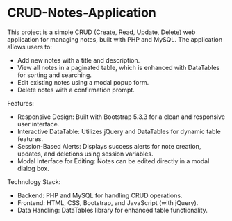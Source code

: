 # CRUD-Notes-Application
This project is a simple CRUD (Create, Read, Update, Delete) web application for managing notes, built with PHP and MySQL. The application allows users to:

- Add new notes with a title and description.
- View all notes in a paginated table, which is enhanced with DataTables for sorting and searching.
- Edit existing notes using a modal popup form.
- Delete notes with a confirmation prompt.
  
Features:

- Responsive Design: Built with Bootstrap 5.3.3 for a clean and responsive user interface.
- Interactive DataTable: Utilizes jQuery and DataTables for dynamic table features.
- Session-Based Alerts: Displays success alerts for note creation, updates, and deletions using session variables.
- Modal Interface for Editing: Notes can be edited directly in a modal dialog box.
  
Technology Stack:

- Backend: PHP and MySQL for handling CRUD operations.
- Frontend: HTML, CSS, Bootstrap, and JavaScript (with jQuery).
- Data Handling: DataTables library for enhanced table functionality.
